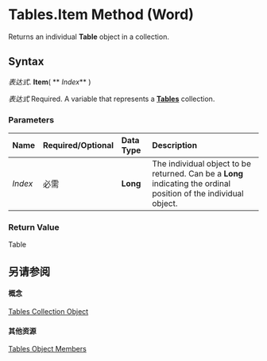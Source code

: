 
# Tables.Item Method (Word)

Returns an individual  **Table** object in a collection.


## Syntax

 _表达式_. **Item**( ** _Index_** )

 _表达式_ Required. A variable that represents a **[Tables](068a3d0f-0b19-3927-cb0a-7fb0d0fd8e52.md)** collection.


### Parameters



|**Name**|**Required/Optional**|**Data Type**|**Description**|
|:-----|:-----|:-----|:-----|
| _Index_|必需|**Long**|The individual object to be returned. Can be a  **Long** indicating the ordinal position of the individual object.|

### Return Value

Table


## 另请参阅


#### 概念


[Tables Collection Object](068a3d0f-0b19-3927-cb0a-7fb0d0fd8e52.md)
#### 其他资源


[Tables Object Members](http://msdn.microsoft.com/library/8bde1cd9-9175-d49c-52e4-fa4e59ec8c13%28Office.15%29.aspx)